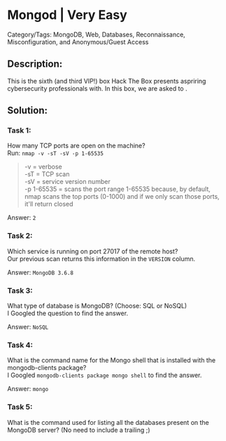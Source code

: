 # Mongod | Very Easy
Category/Tags: MongoDB, Web, Databases, Reconnaissance, Misconfiguration, and Anonymous/Guest Access

## Description:
This is the sixth (and third VIP!) box Hack The Box presents aspriring cybersecurity professionals with. In this box, we are asked to .

## Solution:
### **Task 1**:
How many TCP ports are open on the machine?<br>
Run:
`nmap -v -sT -sV -p 1-65535`
>-v = verbose<br>
>-sT = TCP scan<br>
>-sV = service version number<br>
>-p 1-65535 = scans the port range 1-65535 because, by default, nmap scans the top ports (0-1000) and if we only scan those ports, it'll return closed<br>

Answer: `2`

### **Task 2**:
Which service is running on port 27017 of the remote host?<br>
Our previous scan returns this information in the `VERSION` column.

Answer: `MongoDB 3.6.8`

### **Task 3**:
What type of database is MongoDB? (Choose: SQL or NoSQL)<br>
I Googled the question to find the answer.<br>

Answer: `NoSQL`

### **Task 4**:
What is the command name for the Mongo shell that is installed with the mongodb-clients package?<br>
I Googled `mongodb-clients package mongo shell` to find the answer.<br>

Answer: `mongo`

### **Task 5**:
What is the command used for listing all the databases present on the MongoDB server? (No need to include a trailing ;)<br>
